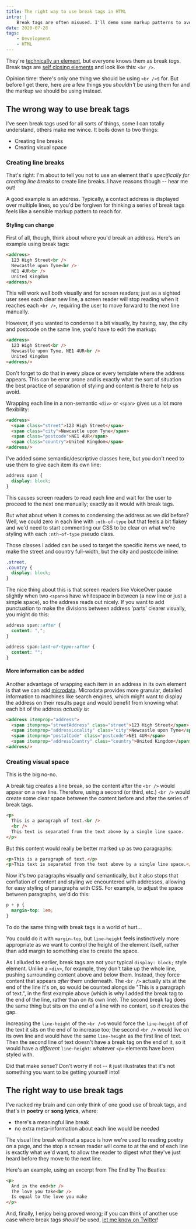 ```yaml
---
title: The right way to use break tags in HTML
intro: |
    Break tags are often misused. I'll demo some markup patterns to avoid them, and reveal the one and only legitimate use case I can think of.
date: 2020-07-28
tags:
    - Development
    - HTML
---
```


They're [technically an element](/blog/the-difference-between-elements-and-tags-in-html), but everyone knows them as break *tags*. Break tags are [self closing elements](/blog/self-closing-elements-in-html) and look like this: `<br />`.

Opinion time: there's only one thing we should be using `<br />`s for. But before I get there, here are a few things you *shouldn't* be using them for and the markup we should be using instead.


## The wrong way to use break tags

I've seen break tags used for all sorts of things, some I can totally understand, others make me wince. It boils down to two things:

- Creating line breaks
- Creating visual space

### Creating line breaks

That's right: I'm about to tell you not to use an element that's *specifically for creating line breaks* to create line breaks. I have reasons though -- hear me out!

A good example is an address. Typically, a contact address is displayed over multiple lines, so you'd be forgiven for thinking a series of break tags feels like a sensible markup pattern to reach for.

#### Styling can change
First of all, though, think about where you'd break an address. Here's an example using break tags:

```html
<address>
  123 High Street<br />
  Newcastle upon Tyne<br />
  NE1 4UR<br />
  United Kingdom
<address/>
```

This will work well both visually and for screen readers; just as a sighted user sees each clear new line, a screen reader will stop reading when it reaches each `<br />`, requiring the user to move forward to the next line manually.

However, if you wanted to condense it a bit visually, by having, say, the city and postcode on the same line, you'd have to edit the markup:

```html
<address>
  123 High Street<br />
  Newcastle upon Tyne, NE1 4UR<br />
  United Kingdom
<address/>
```

Don't forget to do that in every place or every template where the address appears. This can be error prone and is exactly what the sort of situation the best practice of separation of styling and content is there to help us avoid.

Wrapping each line in a non-semantic `<div>` or `<span>` gives us a lot more flexibility:

```html
<address>
  <span class="street">123 High Street</span>
  <span class="city">Newcastle upon Tyne</span>
  <span class="postcode">NE1 4UR</span>
  <span class="country">United Kingdom</span>
<address/>
```

I've added some semantic/descriptive classes here, but you don't need to use them to give each item its own line:

```css
address span {
  display: block;
}
```

This causes screen readers to read each line and wait for the user to proceed to the next one manually; exactly as it would with break tags.

But what about when it comes to condensing the address as we did before? Well, we could zero in each line with `:nth-of-type` but that feels a bit flakey and we'd need to start commenting our CSS to be clear on what we're styling with each `:nth-of-type` pseudo class.

Those classes I added can be used to target the specific items we need, to make the street and country full-width, but the city and postcode inline:

```css
.street,
.country {
  display: block;
}
```

The nice thing about this is that screen readers like VoiceOver pause slightly when two `<span>`s have whitespace in between (a new line or just a simple space), so the address reads out nicely. If you want to add punctuation to make the divisions between address 'parts' clearer visually, you might do this:

```css
address span::after {
  content: ",";
}

address span:last-of-type::after {
  content: "";
}
```

#### More information can be added
Another advantage of wrapping each item in an address in its own element is that we can add [microdata](https://schema.org/PostalAddress). Microdata provides more granular, detailed information to machines like search engines, which might want to display the address on their results page and would benefit from knowing what each bit of the address *actually is*:

```html
<address itemprop="address">
  <span itemprop="streetAddress" class="street">123 High Street</span>
  <span itemprop="addressLocality" class="city">Newcastle upon Tyne</span>
  <span itemprop="postalCode" class="postcode">NE1 4UR</span>
  <span itemprop="addressCountry" class="country">United Kingdom</span>
<address/>
```

### Creating visual space

This is the big no-no.

A break tag creates a line break, so the content after the `<br />` would appear on a new line. Therefore, using a second (or third, etc.) `<br />` would create some clear space between the content before and after the series of break tags.

```html
<p>
  This is a paragraph of text.<br />
  <br />
  This text is separated from the text above by a single line space.
</p>
```

But this content would really be better marked up as two paragraphs:

```html
<p>This is a paragraph of text.</p>
<p>This text is separated from the text above by a single line space.</p>
```

Now it's two paragraphs visually *and* semantically, but it also stops that conflation of content and styling we encountered with addresses, allowing for easy styling of paragraphs with CSS. For example, to adjust the space between paragraphs, we'd do this:

```css
p + p {
  margin-top: 1em;
}
```

To do the same thing with break tags is a world of hurt…

You could do it with `margin-top`, but `line-height` feels instinctively more appropriate as we want to control the height of the element itself, rather than add margin to something else to create the space.

As I alluded to earlier, break tags are not your typical `display: block;` style element. Unlike a `<div>`, for example, they don't take up the whole line, pushing surrounding content above and below them. Instead, they force content that appears *after* them underneath. The `<br />` actually sits at the end of the line it's on, so would be counted alongside "This is a paragraph of text.", in the first example above (which is why I added the break tag to the end of the line, rather than on its own line). The second break tag does the same thing but sits on the end of a line with no content, so *it* creates the gap.

Increasing the `line-height` of the `<br />`s would force the `line-height` of of the text it sits on the end of to increase too; the second `<br />` would live on its own line and would have the same `line-height` as the first line of text. Then the second line of text doesn't have a break tag on the end of it, so it would have a *different* `line-height`: whatever `<p>` elements have been styled with.

Did that make sense? Don't worry if not -- it just illustrates that it's not something you want to be getting yourself into!


## The right way to use break tags

I've racked my brain and can only think of one good use of break tags, and that's in <b>poetry</b> or <b>song lyrics</b>, where:

- there's a meaningful line break
- no extra meta-information about each line would be needed

The visual line break without a space is how we're used to reading poetry on a page, and the stop a screen reader will come to at the end of each line is exactly what we'd want, to allow the reader to digest what they've just heard before they move to the next line.

Here's an example, using an excerpt from The End by The Beatles:

```html
<p>
  And in the end<br />
  The love you take<br />
  Is equal to the love you make
</p>
```

And, finally, I enjoy being proved wrong; if you can think of another use case where break tags *should* be used, [let me know on Twitter](https://twitter.com/tempertemper)!
